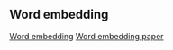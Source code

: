 ## Word embedding
[Word embedding](https://www.quora.com/What-is-word-embedding-in-machine-learning)
[Word embedding paper](https://arxiv.org/pdf/1301.3781.pdf)

